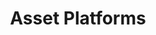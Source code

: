 ---
title: Asset Platforms
excerpt: ''
deprecated: false
hidden: false
metadata:
  title: ''
  description: ''
  robots: index
next:
  description: ''
---
